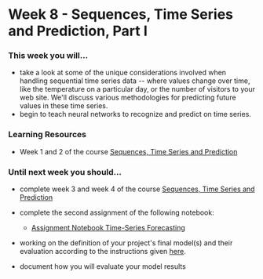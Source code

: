 # Week 8 - Sequences, Time Series and Prediction, Part I

### This week you will...

- take a look at some of the unique considerations involved when handling sequential time series data -- where values change over time, like the temperature on a particular day, or the number of visitors to your web site. We'll discuss various methodologies for predicting future values in these time series.
- begin to teach neural networks to recognize and predict on time series.

### Learning Resources

- Week 1 and 2 of the course [Sequences, Time Series and Prediction](https://www.coursera.org/learn/tensorflow-sequences-time-series-and-prediction)

### Until next week you should...

- complete week 3 and week 4 of the course [Sequences, Time Series and Prediction](https://www.coursera.org/learn/tensorflow-sequences-time-series-and-prediction)

- complete the second assignment of the following notebook:

  - [Assignment Notebook Time-Series Forecasting](https://colab.research.google.com/github.com/opencampus-sh/course-material/blob/main/machine-learning-with-tensorflow/week-08/Time_Series_Excersise.ipynb)

- working on the definition of your project's final model(s) and their evaluation according to the instructions given [here](https://github.com/opencampus-sh/ml-project-template/blob/main/3_Model/INSTRUCTIONS.md).

- document how you will evaluate your model results
